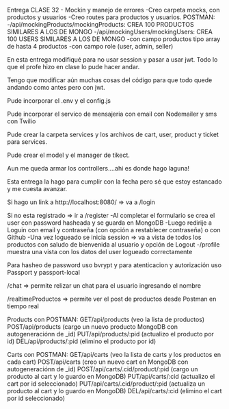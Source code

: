 Entrega CLASE 32 - Mockin y manejo de errores
-Creo carpeta mocks, con productos y usuarios
-Creo routes para productos y usuarios.
    POSTMAN:
    -/api/mockingProducts/mockingProducts: CREA 100 PRODUCTOS SIMILARES A LOS DE MONGO
    -/api/mockingUsers/mockingUsers: CREA 100 USERS SIMILARES A LOS DE MONGO
        -con campo productos tipo array de hasta 4 productos
        -con campo role (user, admin, seller)

En esta entrega modifiqué para no usar session y pasar a usar jwt.
Todo lo que el profe hizo en clase lo pude hacer andar.

Tengo que modificar aún muchas cosas del código para que todo quede andando como antes pero con jwt.

Pude incorporar el .env y el config.js

Pude incorporar el servico de mensajeria con email con Nodemailer y sms con Twilio

Pude crear la carpeta services y los archivos de cart, user, product y ticket para services.

Pude crear el model y el manager de tikect.

Aun me queda armar los controllers....ahi es donde hago laguna!


Esta entrega la hago para cumplir con la fecha pero sé que estoy estancado y me cuesta avanzar.




Si hago un link a http://localhost:8080/ => va a /login

Si no esta registrado => ir a /register
    -Al completar el formulario se crea el user con password hasheada y se guarda en MongoDB
    -Luego redirije a Loguin con email y contraseña (con opción a restablecer contraseña) o con Github
    -Una vez logueado se inicia session => va a vista de todos los productos con saludo de bienvenida al usuario y opción de Logout
    -/profile muestra una vista con los datos del user logueado correctamente

Para hasheo de password uso bvrypt y para atenticacion y autorización uso Passport y passport-local

/chat => permite relizar un chat para el usuario ingresando el nombre

/realtimeProductos => permite ver el post de productos desde Postman en tiempo real

Products con POSTMAN:
GET/api/products    (veo la lista de productos)
POST/api/products   (cargo un nuevo producto MongoDB con autogeneraciónn de _id)
PUT/api/products/:pid    (actualizo el producto por id)
DEL/api/products/:pid    (elimino el producto por id)

Carts con POSTMAN:
GET/api/carts       (veo la lista de carts y los productos en cada cart)
POST/api/carts      (creo un nuevo cart en MongoDB con autogeneraciónn de _id)
POST/api/carts/.cid/product/:pid      (cargo un producto al cart y lo guardo en MongoDB)
PUT/api/carts/:cid    (actualizo el cart por id seleccionado)
PUT/api/carts/.cid/product/:pid      (actualiza un producto al cart y lo guardo en MongoDB)
DEL/api/carts/:cid    (elimino el cart por id seleccionado)